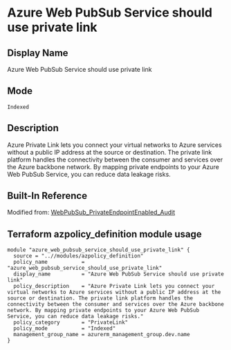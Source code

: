 # Azure Web PubSub Service should use private link

## Display Name

Azure Web PubSub Service should use private link

## Mode

`Indexed`

## Description

Azure Private Link lets you connect your virtual networks to Azure services without a public IP address at the source or destination. The private link platform handles the connectivity between the consumer and services over the Azure backbone network. By mapping private endpoints to your Azure Web PubSub Service, you can reduce data leakage risks.

## Built-In Reference

Modified from: [WebPubSub_PrivateEndpointEnabled_Audit](https://github.com/Azure/azure-policy/blob/master/built-in-policies/policyDefinitions/Web%20PubSub/WebPubSub_PrivateEndpointEnabled_Audit.json)

Terraform azpolicy_definition module usage
-----

```hcl
module "azure_web_pubsub_service_should_use_private_link" {
  source = "..//modules/azpolicy_definition"
  policy_name           = "azure_web_pubsub_service_should_use_private_link"
  display_name          = "Azure Web PubSub Service should use private link"
  policy_description    = "Azure Private Link lets you connect your virtual networks to Azure services without a public IP address at the source or destination. The private link platform handles the connectivity between the consumer and services over the Azure backbone network. By mapping private endpoints to your Azure Web PubSub Service, you can reduce data leakage risks."
  policy_category       = "PrivateLink"
  policy_mode           = "Indexed"
  management_group_name = azurerm_management_group.dev.name
}
```
